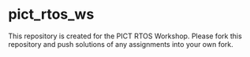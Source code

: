 # pict_rtos_ws
This repository is created for the PICT RTOS Workshop. Please fork this repository and push solutions of any assignments into your own fork.
